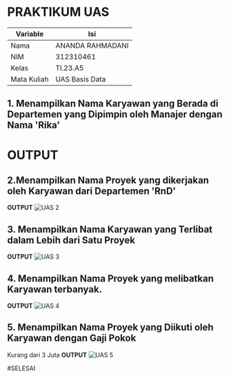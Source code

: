 # PRAKTIKUM UAS

| Variable | Isi |
| -------- | --- |
| Nama |ANANDA RAHMADANI  |
| NIM | 312310461 |
| Kelas | TI.23.A5 |
| Mata Kuliah |UAS Basis Data  |

## 1. Menampilkan Nama Karyawan yang Berada di Departemen yang Dipimpin oleh Manajer dengan Nama 'Rika'
# **OUTPUT**

## 2.Menampilkan Nama Proyek yang dikerjakan oleh Karyawan dari Departemen 'RnD'
**OUTPUT**
![UAS 2](https://github.com/anandarahmadani/Praktikum-Uas/assets/147919907/df2515a5-c8ae-44e1-8ddf-65fd62a5392f)

## 3. Menampilkan Nama Karyawan yang Terlibat dalam Lebih dari Satu Proyek
**OUTPUT**
![UAS 3](https://github.com/anandarahmadani/Praktikum-Uas/assets/147919907/7a6afa88-9fa0-4415-9985-e7ed17312945)

## 4. Menampilkan Nama Proyek yang melibatkan Karyawan terbanyak.
**OUTPUT**
![UAS 4](https://github.com/anandarahmadani/Praktikum-Uas/assets/147919907/bb821b55-ef1a-4333-8ffc-649878688940)

## 5. Menampilkan Nama Proyek yang Diikuti oleh Karyawan dengan Gaji Pokok
Kurang dari 3 Juta
**OUTPUT**
![UAS 5](https://github.com/anandarahmadani/Praktikum-Uas/assets/147919907/59ddd249-3b2a-4716-8f8a-1a6708ad0e24)

#SELESAI
